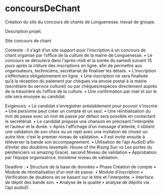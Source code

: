# concoursDeChant
Création du site du concours de chants de Longuenesse. travail de groupe. 


Description projet.


Site concours de chant


Contexte : Il s’agit d’un site support pour l’inscription à un concours de chant organisé par l’office de la culture de la mairie de Longuenesse.
    • Le concours se déroulera dans l'après-midi et la soirée du samedi suivant 15 jours après la clôture des inscriptions en ligne. afin de permettre aux organisateurs, techniciens, secrétariat de finaliser les détails.
    • L’inscription s’effectuera obligatoirement en ligne.
    • Une inscription ne sera finalisée qu’à la réception du paiement par chèques via envoie postal à la mairie (secrétaire du service culturel) ou par chèques/espèces directement  auprès de la trésorière du l’office de la culture.
    • Une confirmation par mail et sur le site sera envoyée au candidat.

Exigences:
    • Le candidat s'enregistrer préalablement pour pouvoir s'inscrire
    • Une personne peut créer un compte et un seul.
    • Une réinitialisation du mot de passe avec un mot de passe par défaut sera possible en contactant le secrétériat.
    • Le candidat propose une chanson en précisant l'interprète et l’auteur et la durée.
    • Après l'affichage d’un message d'attente, il obtient une validation de son choix ou un rejet avec une invitation de choisir un autre titre. c’est le premier niveau de validation.
    • Il est invité ensuite à téléverser la bande son accompagnement.
    • Utilisation de l’api AudioD afin d’éviter des doublons (exemple: House of the Rising Sun  vs Les portes du pénitenciers vs amazing Grace). second Niveau de validation
    • Approbation  par l’équipe organisatrice. troisième niveau de validation.

Deadline :
    • Structure de la base de données
    • Phase Création de compte
    • Module de réinitialisation d’un mot de passe.
    • Module d’inscription
    • Vérification de doublons en se basant sur le titre et l'interprète.
    • Interface de dépôt des bande son.
    • Analyse de la qualité
    • analyse de dépôts via l’api audioD




